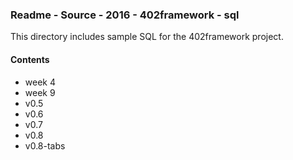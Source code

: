 ### Readme - Source - 2016 - 402framework - sql

This directory includes sample SQL for the 402framework project.

#### Contents
* week 4
* week 9
* v0.5
* v0.6
* v0.7
* v0.8
* v0.8-tabs
